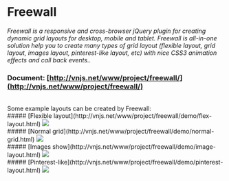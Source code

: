
# Freewall

_Freewall is a responsive and cross-browser jQuery plugin for creating dynamic grid layouts for desktop, mobile and tablet. Freewall is all-in-one solution help you to create many types of grid layout (flexible layout, grid layout, images layout, pinterest-like layout, etc) with nice CSS3 animation effects and call back events.._
<br>
### Document: [http://vnjs.net/www/project/freewall/](http://vnjs.net/www/project/freewall/)
<br>
Some example layouts can be created by Freewall:
<br>
##### [Flexible layout](http://vnjs.net/www/project/freewall/demo/flex-layout.html)
<img src='https://raw.github.com/kombai/freewall/master/demo/i/flex.png'>
<br>
##### [Normal grid](http://vnjs.net/www/project/freewall/demo/normal-grid.html)
<img src='https://raw.github.com/kombai/freewall/master/demo/i/grid.png'>
<br>
##### [Images show](http://vnjs.net/www/project/freewall/demo/image-layout.html)
<img src='https://raw.github.com/kombai/freewall/master/demo/i/images.png'>
<br>
##### [Pinterest-like](http://vnjs.net/www/project/freewall/demo/pinterest-layout.html)
<img src='https://raw.github.com/kombai/freewall/master/demo/i/pinterest.png'>

